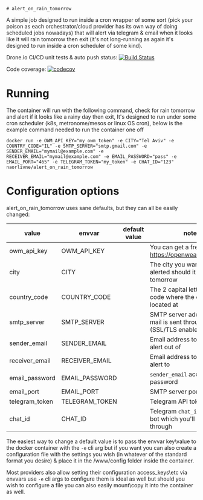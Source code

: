     # alert_on_rain_tomorrow

A simple job designed to run inside a cron wrapper of some sort (pick your poison as each orchestrator/cloud provider has its own way of doing scheduled jobs nowadays) that will alert via telegram & email when it looks like it will rain tomorrow then exit (it's not long-running as again it's designed to run inside a cron scheduler of some kind).

Drone.io CI/CD unit tests & auto push status: [![Build Status](https://cloud.drone.io/api/badges/naorlivne/alert_on_rain_tomorrow/status.svg)](https://cloud.drone.io/naorlivne/alert_on_rain_tommrrow)

Code coverage: [![codecov](https://codecov.io/gh/naorlivne/alert_on_rain_tomorrow/branch/master/graph/badge.svg)](https://codecov.io/gh/naorlivne/alert_on_rain_tomorrow)

# Running

The container will run with the following command, check for rain tomorrow and alert if it looks like a rainy day then exit, It's designed to run under some cron scheduler (k8s, metronome/mesos or linux OS cron), below is the example command needed to run the container one off

```shell
docker run -e OWM_API_KEY="my_owm_token" -e CITY="Tel Aviv" -e COUNTRY_CODE="IL" -e SMTP_SERVER="smtp.gmail.com" -e SENDER_EMAIL="mymail@example.com" -e RECEIVER_EMAIL="mymail@example.com" -e EMAIL_PASSWORD="pass" -e EMAIL_PORT="465" -e TELEGRAM_TOKEN="my_token" -e CHAT_ID="123" naorlivne/alert_on_rain_tomorrow
```

# Configuration options

alert_on_rain_tomorrow uses sane defaults, but they can all be easily changed:

| value                  | envvar                 | default value          | notes                                                                                                  |
|------------------------|------------------------|------------------------|--------------------------------------------------------------------------------------------------------|
|  owm_api_key           | OWM_API_KEY            |                        | You can get a free one at https://openweathermap.org/                                                  |
|  city                  | CITY                   |                        | The city you want to be alerted should it rain tomorrow                                                |
|  country_code          | COUNTRY_CODE           |                        | The 2 capital letters country code where the city is located at                                        |
| smtp_server            | SMTP_SERVER            |                        | SMTP server address which mail is sent through (SSL/TLS enabled)                                       |
| sender_email           | SENDER_EMAIL           |                        | Email address to send the alert out of                                                                 |
| receiver_email         | RECEIVER_EMAIL         |                        | Email address to send the alert to                                                                     |
| email_password         | EMAIL_PASSWORD         |                        | `sender_email` account password                                                                        |
| email_port             | EMAIL_PORT             |                        | SMTP server port                                                                                       |
| telegram_token         | TELEGRAM_TOKEN         |                        | Telegram API token                                                                                     |
| chat_id                | CHAT_ID                |                        | Telegram `chat_id` with the bot which you'll be alerted through                                        |

The easiest way to change a default value is to pass the envvar key\value to the docker container with the `-e` cli arg but if you want you can also create a configuration file with the settings you wish (in whatever of the standard format you desire) & place it in the /www/config folder inside the container.

Most providers also allow setting their configuration access_keys\etc via envvars use `-e` cli args to configure them is ideal as well but should you wish to configure a file you can also easily mount\copy it into the container as well.
